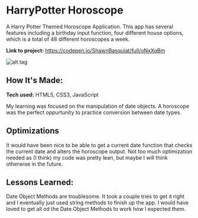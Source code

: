 # HarryPotter Horoscope
A Harry Potter Themed Horoscope Application. This app has several features including a birthday input function, four different house options, which is a total of 48 different horoscopes a week.

**Link to project:** https://codepen.io/ShawnBasquiat/full/oNxXqBm

![alt tag](https://i.imgur.com/UiqR2vE.png)

## How It's Made:

**Tech used:** HTML5, CSS3, JavaScript

My learning was focused on the manipulation of date objects. A horoscope was the perfect oppurtunity to practice conversion between date types.

## Optimizations

It would have been nice to be able to get a current date function that checks the current date and alters the horoscope output. Not too much optimization needed as (I think) my code was pretty lean, but maybe I will think otherwise in the future.

## Lessons Learned:

Date Object Methods are troublesome. It took a couple tries to get it right and I eventually just used string methods to finish up the app. I would have loved to get all od the Date Object Methods to work how I expected them.

